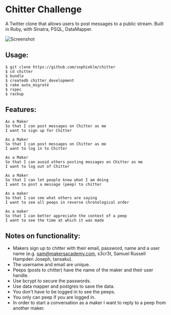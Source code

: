 Chitter Challenge
=================

A Twitter clone that allows users to post messages to a public stream. Built in Ruby, with Sinatra, PSQL, DataMapper.

![Screenshot](https://raw.github.com/sophieklm/chitter-challenge/master/img/chitter_screenshot.png)

Usage:
-------

```
$ git clone https://github.com/sophieklm/chitter
$ cd chitter
$ bundle
$ createdb chitter_development
$ rake auto_migrate
$ rspec
$ rackup
```

Features:
-------

```
As a Maker
So that I can post messages on Chitter as me
I want to sign up for Chitter

As a Maker
So that I can post messages on Chitter as me
I want to log in to Chitter

As a Maker
So that I can avoid others posting messages on Chitter as me
I want to log out of Chitter

As a Maker
So that I can let people know what I am doing  
I want to post a message (peep) to chitter

As a maker
So that I can see what others are saying  
I want to see all peeps in reverse chronological order

As a maker
So that I can better appreciate the context of a peep
I want to see the time at which it was made
```

Notes on functionality:
------

* Makers sign up to chitter with their email, password, name and a user name (e.g. sam@makersacademy.com, s3cr3t, Samuel Russell Hampden Joseph, tansaku).
* The username and email are unique.
* Peeps (posts to chitter) have the name of the maker and their user handle.
* Use bcrypt to secure the passwords.
* Use data mapper and postgres to save the data.
* You don't have to be logged in to see the peeps.
* You only can peep if you are logged in.
* In order to start a conversation as a maker I want to reply to a peep from another maker.
